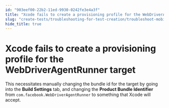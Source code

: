 ```yaml
---
id: "903eef00-22b2-11ed-9930-0242fe3e4a3f"
title: "Xcode fails to create a provisioning profile for the WebDriverAgentRunner target"
slug: "create-tests/troubleshooting-for-test-creation/troubleshoot-mobile-automated-testing/xcode-fails-to-create-a-provisioning-profile-for-the-webdriveragentrunner-target"
hide_title: true
---
```


# <a id="troubleshooting-2013" class="anchor_top_offset"/><a id="ariaid-title1" class="anchor_top_offset"/>Xcode fails to create a provisioning profile for the WebDriverAgentRunner target

<div xmlns="http://www.w3.org/1999/xhtml" className="bodydiv troubleSolution"><section className="section remedy"><div className="li step p"><span className="ph cmd">This necessitates manually changing the bundle id for the target by going into the <strong className="ph b">Build Settings</strong> tab, and changing the <strong className="ph b">Product Bundle Identifier</strong> from <code className="ph codeph">com.facebook.WebDriverAgentRunner</code> to something that Xcode will accept.</span></div></section></div>
